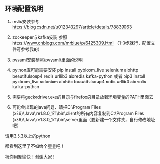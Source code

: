 ## 环境配置说明

1. redis安装参考
https://blog.csdn.net/u012343297/article/details/78839063

2. zookeeper与kafka安装
参照https://www.cnblogs.com/mrblue/p/6425309.html
（1-3步就行，配置文件可参考我的）

3. pyyaml安装参照/pyyaml/里面的说明

4. python库可能需要安装
pip install pybloom_live selenium aiohttp beautifulsoup4 redis urllib3 aioredis kafka-python
或者
pip3 install pybloom_live selenium aiohttp beautifulsoup4 redis urllib3 aioredis kafka-python

5. 需要将geckodriver.exe的目录与firefox的目录放到环境变量的PATH里面去

6. 可能会出现的java问题，请把C:\Program Files (x86)\Java\jre1.8.0_171\bin\client的所有内容复制到C:\Program Files (x86)\Java\jre1.8.0_171\bin\server里面（要新建一个文件夹，自行修改地址吧）


请用3.5.3以上的python

都看到这里了不如给个星星吧！

祝你用餐愉快！谢谢大家！
